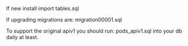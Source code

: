 If new install import tables.sql

If upgrading migrations are:
migration00001.sql

To support the original apiv1 you should run:
pods_apiv1.sql 
into your db daily at least.
